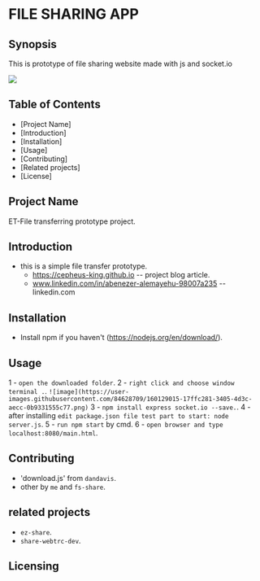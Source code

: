 # FILE SHARING APP

## Synopsis
This is prototype of file sharing website made with js and socket.io

<p><img src="https://github.com/cepheus-king/File-Sharing/blob/main/public/image/logo.png"></p>

## Table of Contents
* [Project Name]
* [Introduction]
* [Installation]
* [Usage]
* [Contributing]
* [Related projects]
* [License]

## Project Name
ET-File transferring prototype project.

## Introduction
* this is a simple file transfer prototype.
     * https://cepheus-king.github.io -- project blog article.
     * www.linkedin.com/in/abenezer-alemayehu-98007a235 -- linkedin.com

## Installation
* Install npm if you haven't (https://nodejs.org/en/download/).

## Usage
1 - `open the downloaded folder`.
2 - `right click and choose window terminal .`.
`![image](https://user-images.githubusercontent.com/84628709/160129015-17ffc281-3405-4d3c-aecc-0b9331555c77.png)`
3 - `npm install express socket.io --save.`.
4 - after installing `edit package.json file test part to start: node server.js`.
5 - `run npm start` by cmd.
6 - `open browser and type localhost:8080/main.html`.

## Contributing
* 'download.js' from `dandavis`.
*  other by `me` and `fs-share`.

## related projects
* `ez-share`.
* `share-webtrc-dev`.

## Licensing

